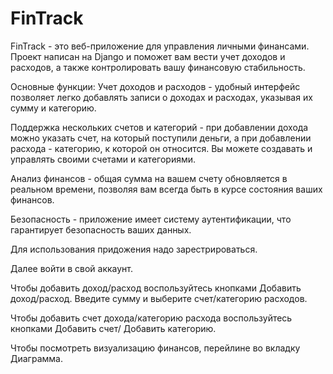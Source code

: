 # FinTrack

FinTrack - это веб-приложение для управления личными финансами. Проект написан на Django и поможет вам вести учет доходов и расходов, а также контролировать вашу финансовую стабильность.

Основные функции:
Учет доходов и расходов - удобный интерфейс позволяет легко добавлять записи о доходах и расходах, указывая их сумму и категорию.

Поддержка нескольких счетов и категорий - при добавлении дохода можно указать счет, на который поступили деньги, а при добавлении расхода - категорию, к которой он относится. Вы можете создавать и управлять своими счетами и категориями.

Анализ финансов - общая сумма на вашем счету обновляется в реальном времени, позволяя вам всегда быть в курсе состояния ваших финансов.

Безопасность - приложение имеет систему аутентификации, что гарантирует безопасность ваших данных.

Для использования придожения надо зарестрироваться.

Далее войти в свой аккаунт.

Чтобы добавить доход/расход воспользуйтесь кнопками Добавить доход/расход. Введите сумму и выберите счет/категорию расходов.

Чтобы добавить счет дохода/категорию расхода воспользуйтесь кнопками Добавить счет/ Добавить категорию.

Чтобы посмотреть визуализацию финансов, перейлине во вкладку Диаграмма. 

